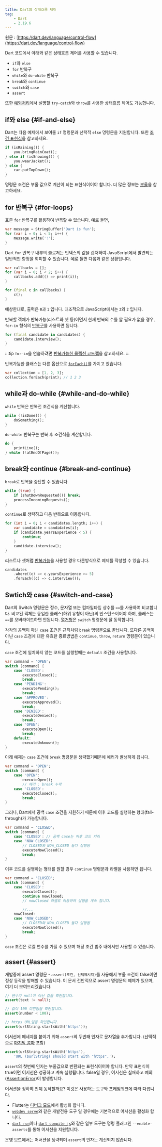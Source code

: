 ```yaml
---
title: Dart의 상태흐름 제어
tag:
    - Dart
    - 2.19.6
---
```


원문 : [https://dart.dev/language/control-flow](https://dart.dev/language/control-flow)

Dart 코드에서 아래와 같은 상태흐름 제어를 사용할 수 있습니다.

* `if`와 `else`
* `for` 반복구
* `while`와 `do-while` 반복구
* `break`와 `continue`
* `switch`와 `case`
* `assert`

또한 [예외처리](error-handling.md#exceptions)에서 설명할 `try-catch`와 `throw`를 사용한 상태흐름 제어도 가능합니다.

## if와 else {#if-and-else}

Dart는 다음 예제에서 보여줄 `if` 명령문과 선택적 `else` 명령문을 지원합니다.
또한 [조건 표현식](operators.md#conditional-expressions)을 참고하세요.

```dart
if (isRaining()) {
    you.bringRainCoat();
} else if (isSnowing()) {
    you.wearJacket();
} else {
    car.putTopDown();
}
```

명령문 조건은 부울 값으로 계산이 되는 표현식이어야 합니다.
더 많은 정보는 [부울](https://dart.dev/language/built-in-types#booleans)을 참고하세요.

## for 반복구 {#for-loops}

표준 `for` 반복구를 활용하여 반복할 수 있습니다.
예로 들면,

```dart
var message = StringBuffer('Dart is fun');
for (var i = 0; i < 5; i++) {
    message.write('!');
}
```

Dart `for` 반복구 내부의 클로저는 인덱스의 값을 캡쳐하여 JavaScript에서 발견되는 일반적인 함정을 회피할 수 있습니다.
예로 들면 다음과 같은 상황입니다.

```dart
var callbacks = [];
for (var i = 0; i < 2; i++) {
    callbacks.add(() => print(i));
}

for (final c in callbacks) {
    c();
}
```

예상한대로, 출력은 `0`과 `1` 입니다.
대조적으로 JavaScript에서는 `2`와 `2` 입니다.

반복할 객체가 반복가능(리스트와 셋 등)이면서 현재 반복의 수를 알 필요가 없을 경우, `for-in` 형식의 [반복구](https://dart.dev/guides/libraries/library-tour#iteration)를 사용하면 됩니다.

```dart
for (final candidate in candidates) {
    candidate.interview();
}
```

:::tip
`for-in`을 연습하려면 [반복가능한 콜렉션 코드랩](https://dart.dev/codelabs/iterables)을 참고하세요.
:::

반복가능한 클래스는 다른 옵션으로 [`forEach()`](https://api.dart.dev/stable/dart-core/Iterable/forEach.html)를 가지고 있습니다.

```dart
var collection = [1, 2, 3];
collection.forEach(print); // 1 2 3
```

## while과 do-while {#while-and-do-while}

`while` 반복은 반복전 조건식을 계산합니다.

```dart
while (!isDone()) {
    doSomething();
}
```

`do-while` 반복구는 반복 후 조건식을 계산합니다.

```dart
do {
    printLine();
} while (!atEndOfPage());
```

## break와 continue {#break-and-continue}

`break`로 반복을 중단할 수 있습니다.

```dart
while (true) {
    if (shutDownRequested()) break;
    processIncomingRequests();
}
```

`continue`로 생략하고 다음 반복으로 이동합니다.

```dart
for (int i = 0; i < candidates.length; i++) {
    var candidate = candidates[i];
    if (candidate.yearsExperience < 5) {
        continue;
    }
    candidate.interview();
}
```

리스트나 셋처럼 [반복가능](https://api.dart.dev/stable/dart-core/Iterable-class.html)을 사용할 경우 다른방식으로 예제를 작성할 수 있습니다.

```dart
candidates
    .where((c) => c.yearsExperience >= 5)
    .forEach((c) => c.interview());
```

## Swtich와 case {#switch-and-case}

Dart의 Switch 명령문은 정수, 문자열 또는 컴파일타임 상수를 `==`를 사용하여 비교합니다.
비교된 객체는 동일한 클래스(하위 유형이 아닌)의 인스턴스이어야 하며, 클래스는 `==`를 오버라이드하면 안됩니다.
[열거형](https://dart.dev/language/enum)은 `switch` 명령문에 잘 동작합니다.

각각의 공백이 아닌 `case` 조건은 규칙처럼 `break` 명령문으로 끝납니다.
또다른 공백이 아닌 `case` 조검에 대한 유효한 종료방법은 `continue`, `throw`, `return` 명령문이 있습니다.

`case` 조건에 일치하지 않는 코드를 실행할때는 `default` 조건을 사용합니다.

```dart
var command = 'OPEN';
switch (command) {
    case 'CLOSED':
        executeClosed();
        break;
    case 'PENDING':
        executePending();
        break;
    case 'APPROVED':
        executeApproved();
        break;
    case 'DENIED':
        executeDenied();
        break;
    case 'OPEN':
        executeOpen();
        break;
    default:
        executeUnknown();
}
```

아래 예제는 `case` 조건에 `break` 명령문을 생략했기때문에 에러가 발생하게 됩니다.

```dart
var command = 'OPEN';
switch (command) {
    case 'OPEN':
        executeOpen();
        // 에러 : break 누락
    case 'CLOSED':
        executeClosed();
        break;
}
```

그러나, Dart에서 공백 `case` 조건을 지원하기 때문에 이후 코드를 실행하는 형태(fall-through)가 가능합니다.

```dart
var command = 'CLOSED';
switch (command) {
    case 'CLOSED': // 공백 case는 이후 코드 처리
    case 'NOW_CLOSED':
        // CLOSED와 NOW_CLOSED 둘다 실행됨
        executeNowClosed();
        break;
}
```

이후 코드를 실행하는 형태를 원할 경우 `continue` 명령문과 라벨을 사용하면 됩니다.

```dart
var command = 'CLOSED';
switch (command) {
    case 'CLOSED':
        executeClosed();
        continue nowClosed;
        // nowClosed 라벨로 이동하여 실행을 계속 합니다.

        //... 
    nowClosed:
    case 'NOW_CLOSED':
        // CLOSED와 NOW_CLOSED 둘다 실행됨
        executeNowClosed();
        break;
}
```

`case` 조건은 로컬 변수를 가질 수 있으며 해당 조건 범주 내에서만 사용할 수 있습니다.

## assert {#assert}

개발중에 assert 명령문 - `assert(조건, 선택메시지)`를 사용해서 부울 조건이 false이면 정상 동작을 방해할 수 있습니다.
이 문서 전반적으로 assert 명령문의 예제가 있으며, 여기 더 보여드리겠습니다.

```dart
// 변수가 null이 아닌 값을 확인합니다.
assert(text != null);

// 값이 100 미만임을 확인합니다.
assert(number < 100);

// https URL임을 확인합니다.
assert(urlString.startsWith('https'));
```

어서션에 메세지를 붙이기 위해 `assert`의 두번째 인자로 문자열을 추가합니다. (선택적으로 [마지막 콤마](https://dart.dev/language/collections#lists) 포함)

```dart
assert(urlString.startsWith('https'),
    'URL ($urlString) should start with "https".');
```

`assert`의 첫번째 인자는 부울값으로 반환되는 표현식이어야 합니다.
만약 표현식이 true이면 어서션은 성공하고 계속 실행됩니다.
false일 경우, 어서션은 실패하고 예외([AssertionError](https://api.dart.dev/stable/dart-core/AssertionError-class.html))이 발생합니다.

어서션을 정확히 언제 동작할까요?
이것은 사용하는 도구와 프레임워크에 따라 다릅니다.

* Flutter는 [디버그 모드](https://docs.flutter.dev/testing/debugging#debug-mode-assertions)에서 활성화 합니다.
* [`webdev serve`](https://dart.dev/tools/webdev#serve)와 같은 개발전용 도구 일 경우에는 기본적으로 어서션을 활성화 합니다.
* [`dart run`](https://dart.dev/tools/dart-run)이나 [`dart compile js`](https://dart.dev/tools/dart-compile#js)와 같은 일부 도구는 명령 플래그인 `--enable-asserts`를 통해 어서션을 지원합니다.

운영 모드에서는 어서션을 생략되며 `assert`의 인자는 계산되지 않습니다.

<AdsenseB />